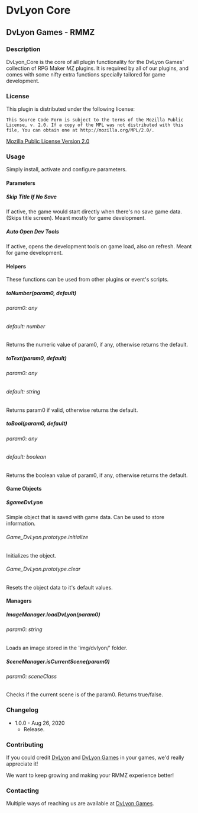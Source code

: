 # DvLyon Core
## DvLyon Games - RMMZ

### Description

DvLyon_Core is the core of all plugin functionality for the DvLyon Games' collection of RPG Maker MZ plugins. It is required by all of our plugins, and comes with some nifty extra functions specially tailored for game development.

### License

This plugin is distributed under the following license:

	This Source Code Form is subject to the terms of the Mozilla Public
	License, v. 2.0. If a copy of the MPL was not distributed with this
	file, You can obtain one at http://mozilla.org/MPL/2.0/.

[Mozilla Public License Version 2.0](http://mozilla.org/MPL/2.0/ "Mozilla Public License
Version 2.0")

### Usage

Simply install, activate and configure parameters.

#### Parameters

##### Skip Title If No Save

If active, the game would start directly when there's no save game data. (Skips title screen). Meant mostly for game development.

##### Auto Open Dev Tools

If active, opens the development tools on game load, also on refresh. Meant for game development.

#### Helpers

These functions can be used from other plugins or event's scripts.

##### toNumber(param0, default)
###### param0: any
###### default: number

Returns the numeric value of param0, if any, otherwise returns the default.

##### toText(param0, default)
###### param0: any
###### default: string

Returns param0 if valid, otherwise returns the default.

##### toBool(param0, default)
###### param0: any
###### default: boolean

Returns the boolean value of param0, if any, otherwise returns the default.

#### Game Objects

##### $gameDvLyon

Simple object that is saved with game data. Can be used to store information.

###### Game_DvLyon.prototype.initialize

Initializes the object.

###### Game_DvLyon.prototype.clear

Resets the object data to it's default values.

#### Managers

##### ImageManager.loadDvLyon(param0)
###### param0: string

Loads an image stored in the 'img/dvlyon/' folder.

##### SceneManager.isCurrentScene(param0)
###### param0: sceneClass

Checks if the current scene is of the param0. Returns true/false.

### Changelog

* 1.0.0 - Aug 26, 2020
	* Release.

### Contributing

If you could credit [DvLyon](https://dvlyon.com) and [DvLyon Games](https://games.dvlyon.com) in your games, we'd really appreciate it!

We want to keep growing and making your RMMZ experience better!

### Contacting

Multiple ways of reaching us are available at [DvLyon Games](https://games.dvlyon.com).
